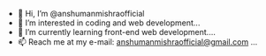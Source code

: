 - 👋 Hi, I’m @anshumanmishraofficial
- 👀 I’m interested in coding and web development...
- 🌱 I’m currently learning front-end web development....
- 📫 Reach me at my e-mail: anshumanmishraofficial@gmail.com ...

<!---
anshumanmishraofficial/anshumanmishraofficial is a ✨ special ✨ repository because its `README.md` (this file) appears on your GitHub profile.
You can click the Preview link to take a look at your changes.
--->
